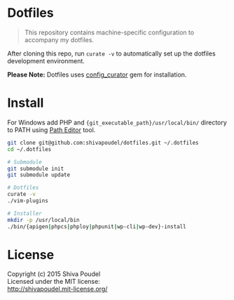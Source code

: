 # Dotfiles

> This repository contains machine-specific configuration to accompany my dotfiles.

After cloning this repo, run `curate -v` to automatically set up the dotfiles development
environment.

__Please Note:__ Dotfiles uses [config_curator](https://rubygems.org/gems/config_curator) gem for installation.

# Install

For Windows add PHP and `{git_executable_path}/usr/local/bin/` directory to PATH using [Path Editor](https://patheditor2.codeplex.com/) tool.

```bash
git clone git@github.com:shivapoudel/dotfiles.git ~/.dotfiles
cd ~/.dotfiles

# Submodule
git submodule init
git submodule update

# Dotfiles
curate -v
./vim-plugins

# Installer
mkdir -p /usr/local/bin
./bin/{apigen|phpcs|phploy|phpunit|wp-cli|wp-dev}-install
```

# License

Copyright (c) 2015 Shiva Poudel  
Licensed under the MIT license:  
<http://shivapoudel.mit-license.org/>

